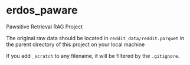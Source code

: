 # erdos_paware
 Pawsitive Retrieval RAG Project

The original raw data should be located in `reddit_data/reddit.parquet` in the parent directory of this project on your local machine

If you add `_scratch` to any filename, it will be filtered by the `.gitignore`.
